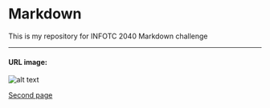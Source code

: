 # Markdown
This is my repository for INFOTC 2040 Markdown challenge

___

#### URL image:

![alt text](https://media-cdn.tripadvisor.com/media/photo-s/12/f5/f1/8d/eiffel-tower-summit-priority.jpg "web image")

[Second page](markdown2.md)
